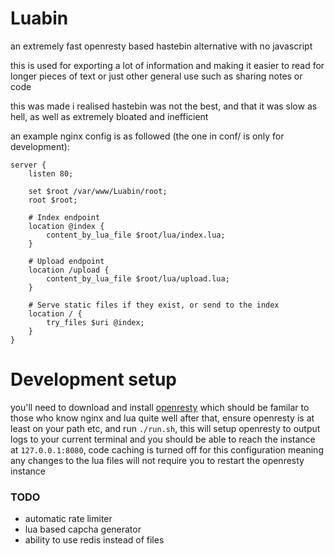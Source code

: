 # Luabin

an extremely fast openresty based hastebin alternative with no javascript 

this is used for exporting a lot of information and making it easier to read for longer pieces of text
or just other general use such as sharing notes or code

this was made i realised hastebin was not the best, and that it was slow as hell, as well as extremely bloated and inefficient

an example nginx config is as followed (the one in conf/ is only for development):
```nginx
server {
    listen 80;

    set $root /var/www/Luabin/root;
    root $root;

    # Index endpoint
    location @index {
        content_by_lua_file $root/lua/index.lua;
    }

    # Upload endpoint
    location /upload { 
        content_by_lua_file $root/lua/upload.lua;
    }

    # Serve static files if they exist, or send to the index
    location / { 
        try_files $uri @index;
    }
}
```

# Development setup
you'll need to download and install [openresty](https://openresty.org/en/) which should be familar to those who know nginx and lua quite well
after that, ensure openresty is at least on your path etc, and run `./run.sh`, this will setup openresty to output logs to your current terminal
and you should be able to reach the instance at `127.0.0.1:8080`, code caching is turned off for this configuration meaning any changes to the lua files
will not require you to restart the openresty instance

### TODO
- automatic rate limiter 
- lua based capcha generator
- ability to use redis instead of files